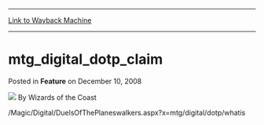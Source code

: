 
---
[Link to Wayback Machine](https://web.archive.org/web/20211023215040/https://magic.wizards.com/en/articles/archive/feature/mtgdigitaldotpclaim-2008-12-10)

[_metadata_:author]:- "Wizards of the Coast"
[_metadata_:description]:- "/Magic/Digital/DuelsOfThePlaneswalkers.aspx?x=mtg/digital/dotp/whatis"
[_metadata_:generator]:- "Drupal 7 (http://drupal.org)"
[_metadata_:node]:- "632326"
[_metadata_:publish_date]:- "2008-12-10"
[_metadata_:source]:- "div-main-content"
[_metadata_:title]:- "mtg_digital_dotp_claim"
[_metadata_:wayback_capture_timestamp]:- "2021-10-23 21:50:40"
[_metadata_:wayback_raw_url]:- "https://web.archive.org/web/20211023215040id_/https://magic.wizards.com/en/articles/archive/feature/mtgdigitaldotpclaim-2008-12-10"
[_metadata_:wayback_url]:- "https://magic.wizards.com/en/articles/archive/feature/mtgdigitaldotpclaim-2008-12-10"
---


mtg\_digital\_dotp\_claim
=========================



 Posted in **Feature**
 on December 10, 2008 






![](https://media.magic.wizards.com/styles/auth_small/public/images/person/wizards_author.jpg)
By Wizards of the Coast











/Magic/Digital/DuelsOfThePlaneswalkers.aspx?x=mtg/digital/dotp/whatis





